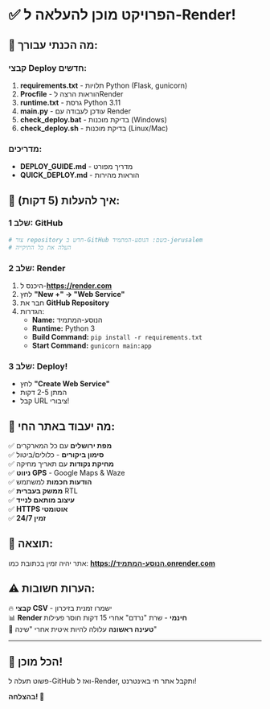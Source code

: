 # ✅ הפרויקט מוכן להעלאה ל-Render!

## 🎯 מה הכנתי עבורך:

### קבצי Deploy חדשים:
1. **requirements.txt** - תלויות Python (Flask, gunicorn)
2. **Procfile** - הוראות הרצה לRender
3. **runtime.txt** - גרסת Python 3.11
4. **main.py** - עודכן לעבודה עם Render
5. **check_deploy.bat** - בדיקת מוכנות (Windows)
6. **check_deploy.sh** - בדיקת מוכנות (Linux/Mac)

### מדריכים:
- **DEPLOY_GUIDE.md** - מדריך מפורט
- **QUICK_DEPLOY.md** - הוראות מהירות

## 🚀 איך להעלות (5 דקות):

### שלב 1: GitHub
```bash
# צור repository חדש ב-GitHub בשם: הנוסע-המתמיד-jerusalem
# העלה את כל התיקייה
```

### שלב 2: Render  
1. היכנס ל-**https://render.com**
2. לחץ **"New +" → "Web Service"**
3. חבר את **GitHub Repository**
4. הגדרות:
   - **Name:** הנוסע-המתמיד
   - **Runtime:** Python 3
   - **Build Command:** `pip install -r requirements.txt`
   - **Start Command:** `gunicorn main:app`

### שלב 3: Deploy!
- לחץ **"Create Web Service"**
- המתן 2-5 דקות
- קבל URL ציבורי!

## 🌟 מה יעבוד באתר החי:

✅ **מפת ירושלים** עם כל המארקרים  
✅ **סימון ביקורים** - כלולים/ביטול  
✅ **מחיקת נקודות** עם תאריך מחיקה  
✅ **ניווט GPS** - Google Maps & Waze  
✅ **הודעות חכמות** למשתמש  
✅ **ממשק בעברית** RTL  
✅ **עיצוב מותאם לנייד**  
✅ **HTTPS אוטומטי**  
✅ **זמין 24/7**  

## 📱 תוצאה:
אתר יהיה זמין בכתובת כמו:
**https://הנוסע-המתמיד.onrender.com**

## ⚠️ הערות חשובות:

🔥 **קבצי CSV** - ישמרו זמנית בזיכרון  
📊 **Render חינמי** - שרת "נרדם" אחרי 15 דקות חוסר פעילות  
🚀 **טעינה ראשונה** עלולה להיות איטית אחרי "שינה"  

---

## 🎉 הכל מוכן!

פשוט תעלה ל-GitHub ואז ל-Render, ותקבל אתר חי באינטרנט!

**בהצלחה! 🚀**
